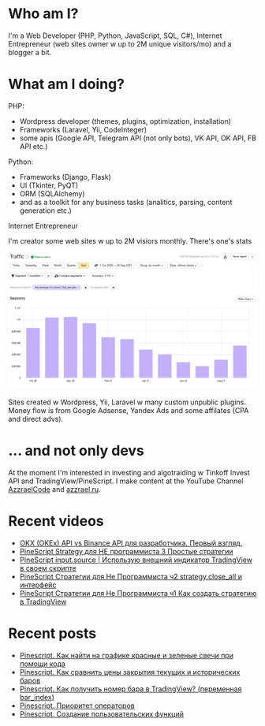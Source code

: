 # Who am I?

I'm a Web Developer (PHP, Python, JavaScript, SQL, C#), Internet Entrepreneur (web sites owner w up to 2M unique visitors/mo) and a blogger a bit.

# What am I doing?

PHP:
- Wordpress developer (themes, plugins, optimization, installation) 
- Frameworks (Laravel, Yii, CodeInteger)
- some apis (Google API, Telegram API (not only bots), VK API, OK API, FB API etc.)

Python:
- Frameworks (Django, Flask)
- UI (Tkinter, PyQT)
- ORM (SQLAlchemy)
- and as a toolkit for any business tasks (analitics, parsing, content generation etc.)

Internet Entrepreneur

I'm creator some web sites w up to 2M visiors monthly. There's one's stats

![Unique visitors in 2021](https://github.com/AzzraelCode/AzzraelCode/blob/main/images/n.jpg?raw=true)

Sites created w Wordpress, Yii, Laravel w many custom unpublic plugins. Money flow is from Google Adsense, Yandex Ads and some affilates (CPA and direct advs).

# ... and not only devs

At the moment I'm interested in investing and algotraiding w Tinkoff Invest API and TradingView/PineScript. I make content at the YouTube Channel [AzzraelCode](https://www.youtube.com/channel/UCf6kozNejHoQuFhBDB8cfxA) and [azzrael.ru](https://azzrael.ru). 

# Recent videos

<!-- AZZCODEYT:START -->
- [OKX &lpar;OKEx&rpar; API vs Binance API для разработчика. Первый взгляд.](https://www.youtube.com/watch?v=mDocH80NKvs)
- [PineScript Strategy для НЕ программиста 3 Простые стратегии](https://www.youtube.com/watch?v=BsXH4Q7_HzU)
- [PineScript input.source | Использую внешний индикатор TradingView в своем скрипте](https://www.youtube.com/watch?v=c2Vt_bzy0e4)
- [PineScript Стратегии для Не Программиста ч2 strategy.close_all и интерфейс](https://www.youtube.com/watch?v=c_INQKqlVYI)
- [PineScript Стратегии для Не Программиста ч1 Как создать стратегию в TradingView](https://www.youtube.com/watch?v=cVvXhin8hVs)
<!-- AZZCODEYT:END -->


# Recent posts

<!-- AZZRAELRU:START -->
- [Pinescript. Как найти на графике красные и зеленые свечи при помощи кода](https://azzrael.ru/pinescript-kak-najti-na-grafike-krasnye-i-zelenye-svechi-pri-pomoshhi-koda)
- [Pinescript. Как сравнить цены закрытия текущих и исторических баров](https://azzrael.ru/pinescript-kak-sravnit-ceny-zakrytiya-tekushhix-i-istoricheskix-barov)
- [Pinescript. Как получить номер бара в TradingView? &lpar;переменная bar_index&rpar;](https://azzrael.ru/pinescript-kak-poluchit-nomer-bara-v-tradingview-peremennaya-bar_index)
- [Pinescript. Приоритет операторов](https://azzrael.ru/pinescript-prioritet-operatorov)
- [Pinescript. Создание пользовательских функций](https://azzrael.ru/pinescript-sozdanie-polzovatelskix-funkcij)
<!-- AZZRAELRU:END -->

